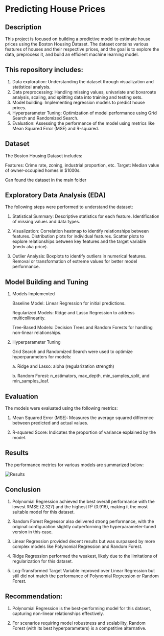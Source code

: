 # Predicting House Prices

## Description
This project is focused on building a predictive model to estimate house prices using the Boston Housing Dataset. The dataset contains various features of houses and their respective prices, and the goal is to explore the data, preprocess it, and build an efficient machine learning model.

## This repository includes:

1. Data exploration: 
    Understanding the dataset through visualization and statistical analysis.
2. Data preprocessing: 
    Handling missing values, univariate and bovaroate analysis, scaling, and splitting data into training and testing sets.
3. Model building: 
    Implementing regression models to predict house prices.
4. Hyperparameter Tuning: 
    Optimization of model performance using Grid Search and Randomized Search.
5. Evaluation: 
    Assessing the performance of the model using metrics like Mean Squared Error (MSE) and R-squared.


## Dataset
The Boston Housing Dataset includes:

  Features: Crime rate, zoning, industrial proportion, etc.
  Target: Median value of owner-occupied homes in $1000s.

  Can found the dataset in the main folder


## Exploratory Data Analysis (EDA)
The following steps were performed to understand the dataset:

1. Statistical Summary:
    Descriptive statistics for each feature.
    Identification of missing values and data types.

2. Visualization:
    Correlation heatmap to identify relationships between features.
    Distribution plots for individual features.
    Scatter plots to explore relationships between key features and the target variable (medv aka price).

3. Outlier Analysis:
    Boxplots to identify outliers in numerical features.
    Removal or transformation of extreme values for better model performance.


## Model Building and Tuning

1. Models Implemented
  
    Baseline Model: Linear Regression for initial predictions.

    Regularized Models: Ridge and Lasso Regression to address multicollinearity.

    Tree-Based Models: Decision Trees and Random Forests for handling non-linear relationships.


2. Hyperparameter Tuning

    Grid Search and Randomized Search were used to optimize hyperparameters for models:

    a. Ridge and Lasso: alpha (regularization strength)

    b. Random Forest: n_estimators, max_depth, min_samples_split, and min_samples_leaf.


## Evaluation
The models were evaluated using the following metrics:

1. Mean Squared Error (MSE): Measures the average squared difference between predicted and actual values.

2. R-squared Score: Indicates the proportion of variance explained by the model.


## Results

The performance metrics for various models are summarized below:

  ![Results](image-3.png)


## Conclusion

1. Polynomial Regression achieved the best overall performance with the lowest RMSE (2.327) and the highest R² (0.916), making it the most suitable model for this dataset.

2. Random Forest Regressor also delivered strong performance, with the original configuration slightly outperforming the hyperparameter-tuned version in this case.

3. Linear Regression provided decent results but was surpassed by more complex models like Polynomial Regression and Random Forest.

4. Ridge Regression performed the weakest, likely due to the limitations of regularization for this dataset.

5. Log-Transformed Target Variable improved over Linear Regression but still did not match the performance of Polynomial Regression or Random Forest.


## Recommendation: 

  1. Polynomial Regression is the best-performing model for this dataset, capturing non-linear relationships effectively.
  
  2. For scenarios requiring model robustness and scalability, Random Forest (with its best hyperparameters) is a competitive alternative.



